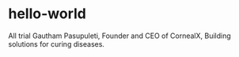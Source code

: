 # hello-world
All trial
Gautham Pasupuleti, Founder and CEO of CornealX, Building solutions for curing diseases. 
